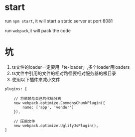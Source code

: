 # start
run ```npm start```, it will start a static server at port 8081

run ```webpack```,it will pack the code

# 坑
1. ts文件的loader一定要用「te-loader」,多个loader用loaders
2. ts文件中引用的文件的相对路径要相对服务器的根目录
3. 使用以下插件来减小文件
```
plugins: [

    // 将依赖与自己的代码分离
    new webpack.optimize.CommonsChunkPlugin({
        name: ['app', 'vendor']
    }),

    // 压缩文件
    new webpack.optimize.UglifyJsPlugin(),
]
```
